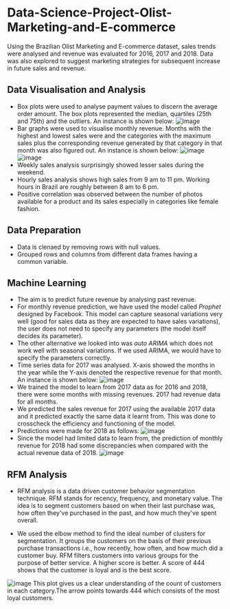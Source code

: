 # Data-Science-Project-Olist-Marketing-and-E-commerce
Using the Brazilian Olist Marketing and E-commerce dataset, sales trends were analysed and revenue was evaluated for 2016, 2017 and 2018. Data was also explored to suggest marketing strategies for subsequent increase in future sales and revenue. 

## Data Visualisation and Analysis
- Box plots were used to analyse payment values to discern the average order amount. The box plots represented the median, quartiles (25th and 75th) and the outliers. An instance is shown below:
![image](https://user-images.githubusercontent.com/77065857/185730230-c100e2b0-5461-49eb-85c7-946ee0f9651e.png) 
- Bar graphs were used to visualise monthly revenue. Months with the highest and lowest sales were and the categories with the maximum sales plus the corresponding revenue generated by that category in that month was also figured out. An instance is shown below:
![image](https://user-images.githubusercontent.com/77065857/185730148-5369f8e8-21aa-4ea6-a30e-a07b3b66f01f.png)
![image](https://user-images.githubusercontent.com/77065857/185730203-c507e36a-b5d7-47b8-af0a-47401356681c.png)
- Weekly sales analysis surprisingly showed lesser sales during the weekend.
- Hourly sales analysis shows high sales from 9 am to 11 pm. Working hours in Brazil are roughly between 8 am to 6 pm.
- Positive correlation was observed between the number of photos available for a product and its sales especially in categories like female fashion.


## Data Preparation
- Data is clenaed by removing rows with null values.
- Grouped rows and columns from different data frames having a common variable.

## Machine Learning
- The aim is to predict future revenue by analysing past revenue. 
- For monthly revenue prediction, we have used the model called _Prophet_ designed by Facebook. This model can capture seasonal variations very well (good for sales data as they are expected to have sales variations), the user does not need to specify any parameters (the model itself decides its parameter).
- The other alternative we looked into was _auto ARIMA_ which does not work well with seasonal variations. If we used ARIMA, we would have to specify the parameters correctly.
- Time series data for 2017 was analysed. X-axis showed the months in the year while the Y-axis denoted the respective revenue for that month. An instance is shown below: 
![image](https://user-images.githubusercontent.com/77065857/185730125-3544555b-9665-4502-8dfb-f0729662ef29.png)
- We trained the model to learn from 2017 data as for 2016 and 2018, there were some months with missing revenues. 2017 had revenue data for all months.
- We predicted the sales revenue for 2017 using the available 2017 data and it predicted exactly the same data it learnt from. This was done to crosscheck the efficiency and functioning of the model. 
- Predictions were made for 2018 as follows:
![image](https://user-images.githubusercontent.com/77065857/185730459-e64fab6a-85e1-44e7-bea9-a8957e7ac246.png)
- Since the model had limited data to learn from, the prediction of monthly revenue for 2018 had some discrepancies when compared with the actual revenue data of 2018. 
![image](https://user-images.githubusercontent.com/77065857/185730521-05eaeca2-2287-4590-a5a8-b0cb30bccd93.png)

## RFM Analysis

- RFM analysis is a data driven customer behavior segmentation technique. RFM stands for recency, frequency, and monetary value. The idea is to segment customers based on when their last purchase was, how often they've purchased in the past, and how much they've spent overall.

- We used the elbow method to find the ideal number of clusters for segmentation. It groups the customers on the basis of their previous purchase transactions i.e., how recently, how often, and how much did a customer buy. RFM filters customers into various groups for the purpose of better service. A higher score is better. A score of 444 shows that the customer is loyal and is the best score.

![image](https://user-images.githubusercontent.com/77065857/185730641-59ad126f-0fae-4ff6-ba2b-393d336a3307.png)
This plot gives us a clear understanding of the count of customers in each category.The arrow points towards 444 which consists of the most loyal customers.



